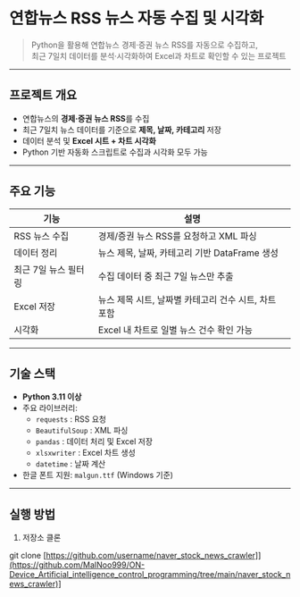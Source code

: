 # 연합뉴스 RSS 뉴스 자동 수집 및 시각화

> Python을 활용해 연합뉴스 경제·증권 뉴스 RSS를 자동으로 수집하고,  
> 최근 7일치 데이터를 분석·시각화하여 Excel과 차트로 확인할 수 있는 프로젝트

---

## 프로젝트 개요

- 연합뉴스의 **경제·증권 뉴스 RSS**를 수집
- 최근 7일치 뉴스 데이터를 기준으로 **제목, 날짜, 카테고리** 저장
- 데이터 분석 및 **Excel 시트 + 차트 시각화**
- Python 기반 자동화 스크립트로 수집과 시각화 모두 가능

---

## 주요 기능

| 기능 | 설명 |
|------|------|
| RSS 뉴스 수집 | 경제/증권 뉴스 RSS를 요청하고 XML 파싱 |
| 데이터 정리 | 뉴스 제목, 날짜, 카테고리 기반 DataFrame 생성 |
| 최근 7일 뉴스 필터링 | 수집 데이터 중 최근 7일 뉴스만 추출 |
| Excel 저장 | 뉴스 제목 시트, 날짜별 카테고리 건수 시트, 차트 포함 |
| 시각화 | Excel 내 차트로 일별 뉴스 건수 확인 가능 |

---

## 기술 스택

- **Python 3.11 이상**
- 주요 라이브러리:
  - `requests` : RSS 요청
  - `BeautifulSoup` : XML 파싱
  - `pandas` : 데이터 처리 및 Excel 저장
  - `xlsxwriter` : Excel 차트 생성
  - `datetime` : 날짜 계산
- 한글 폰트 지원: `malgun.ttf` (Windows 기준)

---

## 실행 방법

1. 저장소 클론

git clone [https://github.com/username/naver_stock_news_crawler]](https://github.com/MaINoo999/ON-Device_Artificial_intelligence_control_programming/tree/main/naver_stock_news_crawler)]
